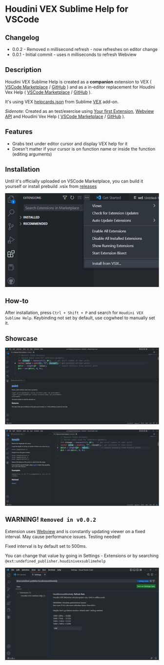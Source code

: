 # Houdini VEX Sublime Help for VSCode

## Changelog

- 0.0.2 - Removed n millisecond refresh - now refreshes on editor change
- 0.0.1 - Initial commit - uses n milliseconds to refresh Webview

## Description

Houdini VEX Sublime Help is created as a **companion** extension to VEX ( [VSCode Marketplace](https://marketplace.visualstudio.com/items?itemName=melmass.vex) / [GitHub](https://github.com/melMass/vscode-vex) ) and as a in-editor replacement for Houdini Vex Help ( [VSCode Marketplace](https://marketplace.visualstudio.com/items?itemName=cgtoolbox-guillaume-jobst.houdinivexhelp) / [GitHub](https://github.com/cgtoolbox/vscode-houdinivexhelp) ).

It's using VEX [helpcards.json](https://github.com/teared/VEX/blob/master/commands/helpcards.json) from Sublime [VEX](https://github.com/teared/VEX) add-on.

*Sidenote:* Created as an test/exercise using [Your first Extension](https://code.visualstudio.com/api/get-started/your-first-extension), [Webview API](https://code.visualstudio.com/api/extension-guides/webview) and Houdini Vex Help ( [VSCode Marketplace](https://marketplace.visualstudio.com/items?itemName=cgtoolbox-guillaume-jobst.houdinivexhelp) / [GitHub](https://github.com/cgtoolbox/vscode-houdinivexhelp) ).


## Features

- Grabs text under editor cursor and display VEX help for it
- Doesn't matter if your cursor is on function name or inside the function (editing arguments)

## Installation

Until it's officially uploaded on VSCode Marketplace, you can build it yourself or install prebuild .vsix from [releases](https://github.com/majstorovich/Houdini-VEX-Sublime-Help-VSCode/releases/)

![HoudiniVEX_vsix_installation](https://raw.githubusercontent.com/majstorovich/Houdini-VEX-Sublime-Help-VSCode/main/images/HoudiniVEX_vsix_installation.jpg)

## How-to

After installation, press `Ctrl + Shift + P` and search for `Houdini VEX Sublime Help`.
Keybinding not set by default, use cogwheel to manually set it.

## Showcase

![HoudiniVEX_Horizontal](https://raw.githubusercontent.com/majstorovich/Houdini-VEX-Sublime-Help-VSCode/main/images/HoudiniVEX_Horizontal.jpg)


![HoudiniVEX_Vertical](https://raw.githubusercontent.com/majstorovich/Houdini-VEX-Sublime-Help-VSCode/main/images/HoudiniVEX_Vertical.jpg)

## **WARNING!** `Removed in v0.0.2`

Extension uses [Webview](https://code.visualstudio.com/api/extension-guides/webview) and is constantly updating viewer on a fixed interval. May cause performance issues. Testing needed!

Fixed interval is by default set to 500ms.

You can change that value by going in Settings - Extensions or by searching `@ext:undefined_publisher.houdinivexsublimehelp`

![HoudiniVEX_Vertical](https://raw.githubusercontent.com/majstorovich/Houdini-VEX-Sublime-Help-VSCode/main/images/HoudiniVEX_Settings.jpg)